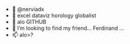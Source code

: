- 👋  @nerviadx
- 👀  excel dataviz horology globalist
- 🌱 alo GITHUB
- 💞️ I’m looking to find my friend... Ferdinand ...
- 📫 alo>?
